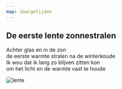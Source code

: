 ```yaml
---
map: Jaargetijden
---
```


## De eerste lente zonnestralen

Achter glas en in de zon \
de eerste warmte stralen na de winterkoude \
Ik wou dat ik lang zo blijven zitten kon \
om het licht en de warmte vast te houde

![lente](lente.jpg)
